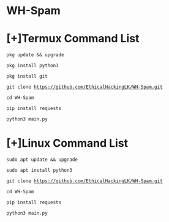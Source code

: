 # WH-Spam
<h1 >[+]Termux Command List</h1>


<code>pkg update && upgrade </code><br>

<code>pkg install python3</code><br>

<code>pkg install git</code><br>

<code>git clone https://github.com/EthicalHackingLK/WH-Spam.git</code><br>

<code>cd WH-Spam</code>

<code>pip install requests</code>

<code>python3 main.py</code><br>


<h1 >[+]Linux Command List</h1>


<code>sudo apt update && upgrade</code>

<code>sudo apt install python3</code>

<code>git clone https://github.com/EthicalHackingLK/WH-Spam.git</code><br>

<code>cd WH-Spam</code>

<code>pip install requests</code>

<code>python3 main.py</code><br>
